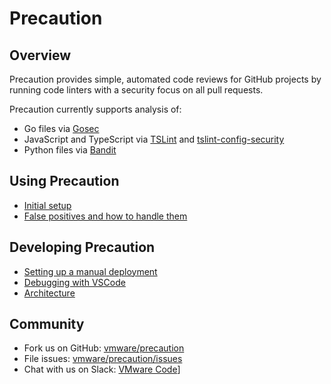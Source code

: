 <!--
    Copyright 2019 VMware, Inc.
    SPDX-License-Identifier: BSD-2-Clause
-->

# Precaution

## Overview

Precaution provides simple, automated code reviews for GitHub projects by running code linters with a security focus on all pull requests.

Precaution currently supports analysis of:
* Go files via [Gosec](https://github.com/securego/gosec)
* JavaScript and TypeScript via [TSLint](https://github.com/palantir/tslint) and [tslint-config-security](https://github.com/webschik/tslint-config-security)
* Python files via [Bandit](https://github.com/PyCQA/bandit)

## Using Precaution

- [Initial setup](https://vmware.github.io/precaution/initial_setup.html)
- [False positives and how to handle them](https://vmware.github.io/precaution/false_positivies.html)

## Developing Precaution

- [Setting up a manual deployment](https://vmware.github.io/precaution/manual_deployment.html)
- [Debugging with VSCode](https://vmware.github.io/precaution/local_development.html)
- [Architecture](https://vmware.github.io/precaution/architecture.html)

## Community

* Fork us on GitHub: [vmware/precaution](https://github.com/vmware/precaution)
* File issues: [vmware/precaution/issues](https://github.com/vmware/precaution/issues)
* Chat with us on Slack: [VMware Code](https://code.vmware.com/web/code/join)]
